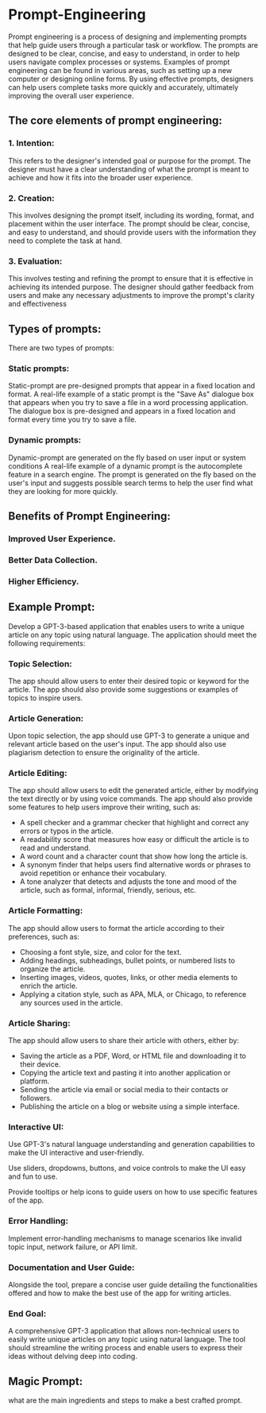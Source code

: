 # Prompt-Engineering
Prompt engineering is a process of designing and implementing prompts that help guide users through a particular task or workflow. The prompts are designed to be clear, concise, and easy to understand, in order to help users navigate complex processes or systems. Examples of prompt engineering can be found in various areas, such as setting up a new computer or designing online forms. By using effective prompts, designers can help users complete tasks more quickly and accurately, ultimately improving the overall user experience.

## The core elements of prompt engineering:

### 1. Intention:
This refers to the designer's intended goal or purpose for the prompt. The designer must have a clear understanding of what the prompt is meant to achieve and how it fits into the broader user experience.

### 2. Creation:
This involves designing the prompt itself, including its wording, format, and placement within the user interface. The prompt should be clear, concise, and easy to understand, and should provide users with the information they need to complete the task at hand.

### 3. Evaluation: 
This involves testing and refining the prompt to ensure that it is effective in achieving its intended purpose. The designer should gather feedback from users and make any necessary adjustments to improve the prompt's clarity and effectiveness

## Types of prompts:
There are two types of prompts:

### Static prompts:
Static-prompt are pre-designed prompts that appear in a fixed location and format. A real-life example of a static prompt is the "Save As" dialogue box that appears when you try to save a file in a word processing application. The dialogue box is pre-designed and appears in a fixed location and format every time you try to save a file. 

### Dynamic prompts:
Dynamic-prompt are generated on the fly based on user input or system conditions
A real-life example of a dynamic prompt is the autocomplete feature in a search engine. The prompt is generated on the fly based on the user's input and suggests possible search terms to help the user find what they are looking for more quickly.

## Benefits of Prompt Engineering:
### Improved User Experience.
### Better Data Collection.
### Higher Efficiency.

## Example Prompt:

Develop a GPT-3-based application that enables users to write a unique article on any topic using natural language. The application should meet the following requirements:

### Topic Selection: 
The app should allow users to enter their desired topic or keyword for the article. The app should also provide some suggestions or examples of topics to inspire users.

### Article Generation: 
Upon topic selection, the app should use GPT-3 to generate a unique and relevant article based on the user's input. The app should also use plagiarism detection to ensure the originality of the article.

### Article Editing:
The app should allow users to edit the generated article, either by modifying the text directly or by using voice commands. The app should also provide some features to help users improve their writing, such as:

- A spell checker and a grammar checker that highlight and correct any errors or typos in the article.
- A readability score that measures how easy or difficult the article is to read and understand.
- A word count and a character count that show how long the article is.
- A synonym finder that helps users find alternative words or phrases to avoid repetition or enhance their vocabulary.
- A tone analyzer that detects and adjusts the tone and mood of the article, such as formal, informal, friendly, serious, etc.

### Article Formatting: 
The app should allow users to format the article according to their preferences, such as:

- Choosing a font style, size, and color for the text.
- Adding headings, subheadings, bullet points, or numbered lists to organize the article.
- Inserting images, videos, quotes, links, or other media elements to enrich the article.
- Applying a citation style, such as APA, MLA, or Chicago, to reference any sources used in the article.

### Article Sharing: 
The app should allow users to share their article with others, either by:

- Saving the article as a PDF, Word, or HTML file and downloading it to their device.
- Copying the article text and pasting it into another application or platform.
- Sending the article via email or social media to their contacts or followers.
- Publishing the article on a blog or website using a simple interface.

### Interactive UI:

Use GPT-3's natural language understanding and generation capabilities to make the UI interactive and user-friendly.

Use sliders, dropdowns, buttons, and voice controls to make the UI easy and fun to use.

Provide tooltips or help icons to guide users on how to use specific features of the app.

### Error Handling:
Implement error-handling mechanisms to manage scenarios like invalid topic input, network failure, or API limit.

### Documentation and User Guide: 
Alongside the tool, prepare a concise user guide detailing the functionalities offered and how to make the best use of the app for writing articles.


### End Goal: 
A comprehensive GPT-3 application that allows non-technical users to easily write unique articles on any topic using natural language. The tool should streamline the writing process and enable users to express their ideas without delving deep into coding.

## Magic Prompt:
what are the main ingredients and steps to make a best crafted prompt.
